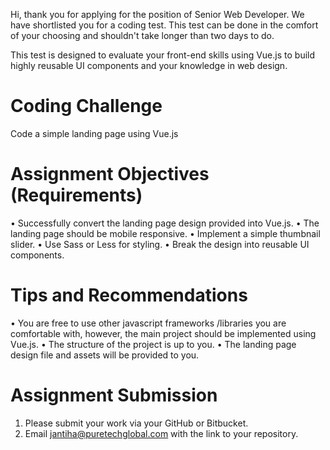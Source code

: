 Hi, thank you for applying for the position of Senior Web Developer. We have shortlisted you for a coding test. This test can be done in the comfort of your choosing and shouldn't take longer than two days to do.

This test is designed to evaluate your front-end skills using Vue.js to build highly reusable UI components and your knowledge in web design. 

# Coding Challenge
Code a simple landing page using Vue.js

# Assignment Objectives (Requirements)
•	Successfully convert the landing page design provided into Vue.js.
•	The landing page should be mobile responsive.
•	Implement a simple thumbnail slider.
•	Use Sass or Less for styling.
•	Break the design into reusable UI components.

# Tips and Recommendations
•	You are free to use other javascript frameworks /libraries you are comfortable with, however, the main project should be implemented using Vue.js.
•	The structure of the project is up to you.
•	The landing page design file and assets will be provided to you.

# Assignment Submission
1.	Please submit your work via your GitHub or Bitbucket.
2.	Email jantiha@puretechglobal.com with the link to your repository.
